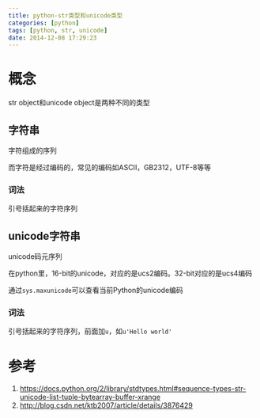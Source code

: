 ```yaml
---
title: python-str类型和unicode类型
categories: [python]
tags: [python, str, unicode]
date: 2014-12-08 17:29:23
---
```


# 概念

str object和unicode object是两种不同的类型

## 字符串

字符组成的序列

而字符是经过编码的，常见的编码如ASCII，GB2312，UTF-8等等

### 词法

引号括起来的字符序列

## unicode字符串

unicode码元序列

在python里，16-bit的unicode，对应的是ucs2编码。32-bit对应的是ucs4编码

通过`sys.maxunicode`可以查看当前Python的unicode编码

### 词法

引号括起来的字符序列，前面加`u`，如`u'Hello world'`

# 参考

1.  <https://docs.python.org/2/library/stdtypes.html#sequence-types-str-unicode-list-tuple-bytearray-buffer-xrange>
1.  <http://blog.csdn.net/ktb2007/article/details/3876429>
